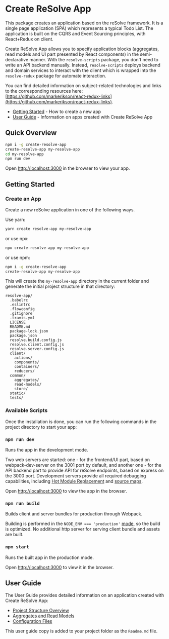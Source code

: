 # **Create ReSolve App**
This package creates an application based on the reSolve framework. It is a single page application (SPA) which represents a typical Todo List. The application is built on the CQRS and Event Sourcing principles, with React+Redux on client.

Create ReSolve App allows you to specify application blocks (aggregates, read models and UI part presented by React components) in the semi-declarative manner. With the `resolve-scripts` package, you don't need to write an API backend manually. Instead, `resolve-scripts` deploys backend and domain services to interact with the client which is wrapped into the `resolve-redux` package for automate interaction.

You can find detailed information on subject-related technologies and links to the corresponding resources here: [https://github.com/markerikson/react-redux-links](https://github.com/markerikson/react-redux-links).

* [Getting Started](#getting-started) - How to create a new app
* [User Guide](#user-guide) - Information on apps created with Create ReSolve App

## **Quick Overview**
```bash
npm i -g create-resolve-app
create-resolve-app my-resolve-app
cd my-resolve-app
npm run dev
```
Open [http://localhost:3000](http://localhost:3000/) in the browser to view your app.

## **Getting Started**
### Create an App
Create a new reSolve application in one of the following ways.

Use yarn:  
```bash
yarn create resolve-app my-resolve-app
```
or use npx:  
```bash
npx create-resolve-app my-resolve-app
```
or use npm:  
```bash
npm i -g create-resolve-app
create-resolve-app my-resolve-app
```
This will create the `my-resolve-app` directory in the current folder and generate the initial project structure in that directory:
```
resolve-app/
  .babelrc
  .eslintrc
  .flowconfig
  .gitignore
  .travis.yml
  LICENSE
  README.md
  package-lock.json
  package.json
  resolve.build.config.js
  resolve.client.config.js
  resolve.server.config.js
  client/
    actions/
    components/
    containers/
    reducers/
  common/
    aggregates/
    read-models/
    store/
  static/
  tests/
```
### Available Scripts
Once the installation is done, you can run the following commands in the project directory to start your app:

### `npm run dev`
Runs the app in the development mode.

Two web servers are  started: one - for the frontend/UI part, based on webpack-dev-server on the 3001 port by default, and another one - for the API backend part to provide API for reSolve endpoints, based on express on the 3000 port. Development servers provide all required debugging capabilities, including [Hot Module Replacement](https://webpack.js.org/concepts/hot-module-replacement/) and [source maps](https://webpack.js.org/configuration/devtool/).

Open [http://localhost:3000](http://localhost:3000/) to view the app in the browser.

### `npm run build`
Builds client and server bundles for production through Webpack.

Building is performed in the `NODE_ENV === 'production'` [mode](https://webpack.js.org/guides/production/#node-environment-variable), so the build is optimized. No additional http server for serving client bundle and assets are  built.

### `npm start`
Runs the built app in the production mode.

Open [http://localhost:3000](http://localhost:3000/) to view it in the browser.

## **User Guide**
The User Guide provides detailed information on an application created with Create ReSolve App:
* [Project Structure Overview](https://github.com/reimagined/resolve/tree/master/packages/resolve-scripts/src/template#project-structure-overview)
* [Aggregates and Read Models](https://github.com/reimagined/resolve/tree/master/packages/resolve-scripts/src/template#aggregates-and-read-models)
* [Configuration Files](https://github.com/reimagined/resolve/tree/master/packages/resolve-scripts/src/template#configuration-files)

This user guide copy is added to your project folder as the `Readme.md` file.
